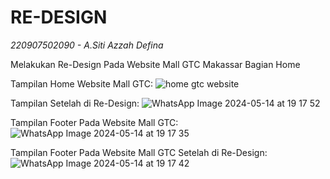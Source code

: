 # RE-DESIGN
*220907502090 - A.Siti Azzah Defina*

Melakukan Re-Design Pada Website Mall GTC Makassar Bagian Home

Tampilan Home Website Mall GTC:
![home gtc website](https://github.com/Azzahdefina/RE-DESIGN/assets/147989734/2a5179e9-c8be-4c7a-81ab-eb7a11cb5ee4)

Tampilan Setelah di Re-Design:
![WhatsApp Image 2024-05-14 at 19 17 52](https://github.com/Azzahdefina/RE-DESIGN/assets/147989734/034d8eba-8161-435a-980f-1b26a913aa84)

Tampilan Footer Pada Website Mall GTC:
![WhatsApp Image 2024-05-14 at 19 17 35](https://github.com/Azzahdefina/RE-DESIGN/assets/147989734/7a3c882a-4596-4edc-8627-6b33bdf7489c)

Tampilan Footer Pada Website Mall GTC Setelah di Re-Design:
![WhatsApp Image 2024-05-14 at 19 17 42](https://github.com/Azzahdefina/RE-DESIGN/assets/147989734/a8cb8a49-53af-483d-8198-47e818d90d61)
